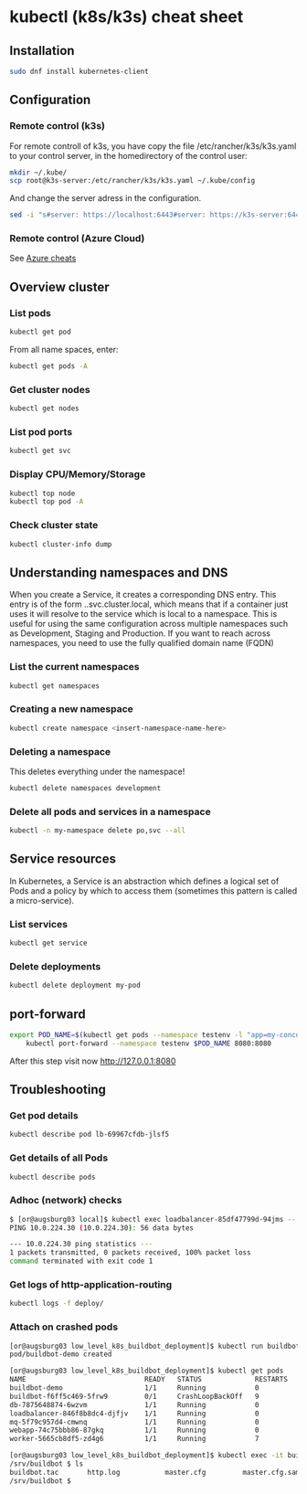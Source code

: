 kubectl (k8s/k3s) cheat sheet
=============================

Installation
------------

```bash
sudo dnf install kubernetes-client
```

Configuration
-------------

### Remote control (k3s) ###


For remote controll of k3s, you have copy the file /etc/rancher/k3s/k3s.yaml 
to your control server, in the homedirectory of the control user:

```bash
mkdir ~/.kube/
scp root@k3s-server:/etc/rancher/k3s/k3s.yaml ~/.kube/config
```

And change the server adress in the configuration.

```bash
sed -i "s#server: https://localhost:6443#server: https://k3s-server:6443#g" ~/.kube/config
```

### Remote control (Azure Cloud) ###

See [Azure cheats](../azure/)


Overview cluster
----------------

### List pods ###

```bash
kubectl get pod
```

From all name spaces, enter:

```bash
kubectl get pods -A
```

### Get cluster nodes ###

```bash
kubectl get nodes
```

### List pod ports ###


```bash
kubectl get svc
```

### Display CPU/Memory/Storage ####

```bash
kubectl top node
kubectl top pod -A
```

### Check cluster state ###

```bash
kubectl cluster-info dump
```

Understanding namespaces and DNS
--------------------------------

When you create a Service, it creates a corresponding DNS entry. This entry is
of the form <service-name>.<namespace-name>.svc.cluster.local, which means that
if a container just uses <service-name> it will resolve to the service which
is local to a namespace. This is useful for using the same configuration
across multiple namespaces such as Development, Staging and Production. If
you want to reach across namespaces, you need to use the fully qualified
domain name (FQDN)

### List the current namespaces ###

```bash
kubectl get namespaces
```

### Creating a new namespace ###

```bash
kubectl create namespace <insert-namespace-name-here>
```

### Deleting a namespace ###

This deletes everything under the namespace!

```bash
kubectl delete namespaces development
```

### Delete all pods and services in a namespace ###

```bash
kubectl -n my-namespace delete po,svc --all
```

Service resources
-----------------

In Kubernetes, a Service is an abstraction which defines a logical set of Pods
and a policy by which to access them (sometimes this pattern is called a
micro-service).

### List services ###

```bash
kubectl get service
```

### Delete deployments ###

```bash
kubectl delete deployment my-pod
```

port-forward
------------

```bash
export POD_NAME=$(kubectl get pods --namespace testenv -l "app=my-concourse-web" -o jsonpath="{.items[0].metadata.name}")
    kubectl port-forward --namespace testenv $POD_NAME 8080:8080
```

After this step visit now http://127.0.0.1:8080


Troubleshooting
---------------

### Get pod details ###

```bash
kubectl describe pod lb-69967cfdb-jlsf5

```

### Get details of all Pods ###

```bash
kubectl describe pods
```

### Adhoc (network) checks ###

```bash
$ [or@augsburg03 local]$ kubectl exec loadbalancer-85df47799d-94jms -- ping -c 1 10.0.224.30
PING 10.0.224.30 (10.0.224.30): 56 data bytes

--- 10.0.224.30 ping statistics ---
1 packets transmitted, 0 packets received, 100% packet loss
command terminated with exit code 1

```

### Get logs of http-application-routing ###

```bash
kubectl logs -f deploy/

```

### Attach on crashed pods ###

```bash
[or@augsburg03 low_level_k8s_buildbot_deployment]$ kubectl run buildbot-demo --image=olafradicke/alternativ_buildbot_master:vv2.7.0r6 --restart=Never
pod/buildbot-demo created

[or@augsburg03 low_level_k8s_buildbot_deployment]$ kubectl get pods
NAME                             READY   STATUS             RESTARTS   AGE
buildbot-demo                    1/1     Running            0          11s
buildbot-f6ff5c469-5frw9         0/1     CrashLoopBackOff   9          22m
db-7875648874-6wzvm              1/1     Running            0          26m
loadbalancer-846f8b8dc4-djfjv    1/1     Running            0          26m
mq-5f79c957d4-cmwnq              1/1     Running            0          25m
webapp-74c75bbb86-87gkq          1/1     Running            0          25m
worker-5665cb8df5-zd4g6          1/1     Running            7          25m

[or@augsburg03 low_level_k8s_buildbot_deployment]$ kubectl exec -it buildbot-demo sh
/srv/buildbot $ ls
buildbot.tac       http.log           master.cfg         master.cfg.sample  start_buildbot.sh  twistd.pid
/srv/buildbot $ 
```